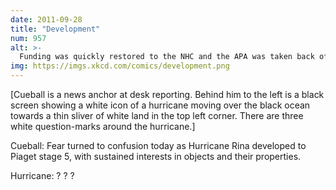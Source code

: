 ```yaml
---
date: 2011-09-28
title: "Development"
num: 957
alt: >-
  Funding was quickly restored to the NHC and the APA was taken back off hurricane forecast duty.
img: https://imgs.xkcd.com/comics/development.png
---
```

[Cueball is a news anchor at desk reporting. Behind him to the left is a black screen showing a white icon of a hurricane moving over the black ocean towards a thin sliver of white land in the top left corner. There are three white question-marks around the hurricane.]

Cueball: Fear turned to confusion today as Hurricane Rina developed to Piaget stage 5, with sustained interests in objects and their properties.

Hurricane: ? ? ?